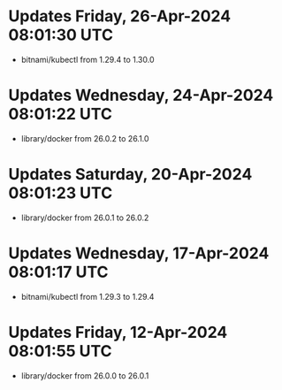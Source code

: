 # Updates Friday, 26-Apr-2024 08:01:30 UTC
- bitnami/kubectl from 1.29.4 to 1.30.0

# Updates Wednesday, 24-Apr-2024 08:01:22 UTC
- library/docker from 26.0.2 to 26.1.0

# Updates Saturday, 20-Apr-2024 08:01:23 UTC
- library/docker from 26.0.1 to 26.0.2

# Updates Wednesday, 17-Apr-2024 08:01:17 UTC
- bitnami/kubectl from 1.29.3 to 1.29.4

# Updates Friday, 12-Apr-2024 08:01:55 UTC
- library/docker from 26.0.0 to 26.0.1

